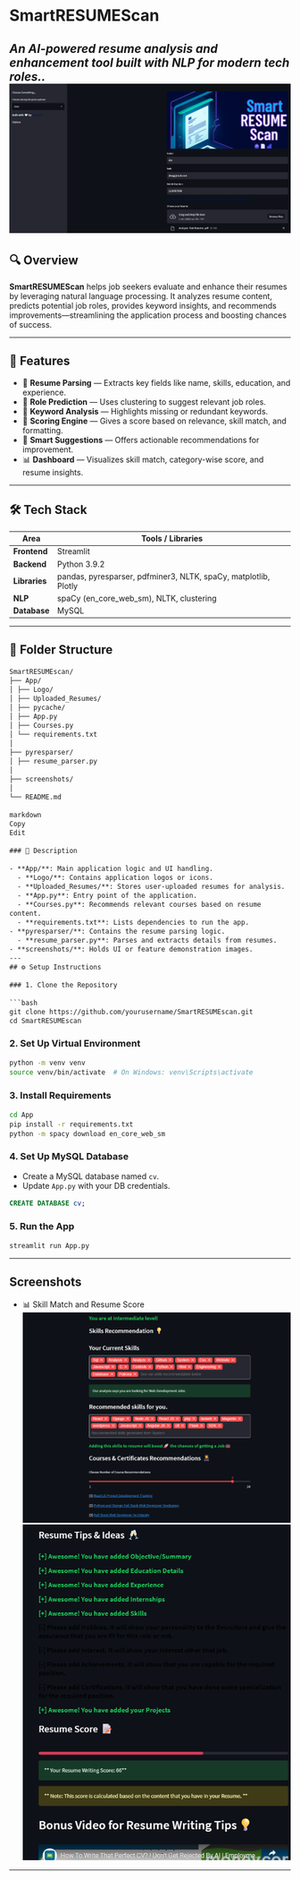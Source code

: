 # SmartRESUMEScan

*An AI-powered resume analysis and enhancement tool built with NLP for modern tech roles..*
![Screenshot](https://github.com/Sotejaswini/SmartRESUMEscan/blob/main/screenshots/main.png?raw=true)
---

## 🔍 Overview

**SmartRESUMEScan** helps job seekers evaluate and enhance their resumes by leveraging natural language processing. It analyzes resume content, predicts potential job roles, provides keyword insights, and recommends improvements—streamlining the application process and boosting chances of success.

---

## 🎯 Features

- 📄 **Resume Parsing** — Extracts key fields like name, skills, education, and experience.
- 🧠 **Role Prediction** — Uses clustering to suggest relevant job roles.
- 🧾 **Keyword Analysis** — Highlights missing or redundant keywords.
- 🧮 **Scoring Engine** — Gives a score based on relevance, skill match, and formatting.
- 📝 **Smart Suggestions** — Offers actionable recommendations for improvement.
- 📊 **Dashboard** — Visualizes skill match, category-wise score, and resume insights.

---

## 🛠️ Tech Stack

| Area          | Tools / Libraries                     |
|---------------|----------------------------------------|
| **Frontend**  | Streamlit                              |
| **Backend**   | Python 3.9.2                         |
| **Libraries** | pandas, pyresparser, pdfminer3, NLTK, spaCy, matplotlib, Plotly |
| **NLP**       | spaCy (en_core_web_sm), NLTK, clustering |
| **Database**  | MySQL                                  |

---
## 📁 Folder Structure

```
SmartRESUMEscan/
├── App/
│ ├── Logo/
│ ├── Uploaded_Resumes/
│ ├── pycache/
│ ├── App.py
│ ├── Courses.py
│ └── requirements.txt
│
├── pyresparser/
│ ├── resume_parser.py
│
├── screenshots/
│
└── README.md

markdown
Copy
Edit

### 📄 Description

- **App/**: Main application logic and UI handling.
  - **Logo/**: Contains application logos or icons.
  - **Uploaded_Resumes/**: Stores user-uploaded resumes for analysis.
  - **App.py**: Entry point of the application.
  - **Courses.py**: Recommends relevant courses based on resume content.
  - **requirements.txt**: Lists dependencies to run the app.
- **pyresparser/**: Contains the resume parsing logic.
  - **resume_parser.py**: Parses and extracts details from resumes.
- **screenshots/**: Holds UI or feature demonstration images.
---
## ⚙️ Setup Instructions

### 1. Clone the Repository

```bash
git clone https://github.com/yourusername/SmartRESUMEscan.git
cd SmartRESUMEscan
````

### 2. Set Up Virtual Environment

```bash
python -m venv venv
source venv/bin/activate  # On Windows: venv\Scripts\activate
```

### 3. Install Requirements

```bash
cd App
pip install -r requirements.txt
python -m spacy download en_core_web_sm
```

### 4. Set Up MySQL Database

* Create a MySQL database named `cv`.
* Update `App.py` with your DB credentials.

```sql
CREATE DATABASE cv;
```

### 5. Run the App

```bash
streamlit run App.py
```

---

## Screenshots

* 📊 Skill Match and Resume Score 
![Screenshot](https://github.com/Sotejaswini/SmartRESUMEscan/blob/main/screenshots/p1.png?raw=true)
![Screenshot](https://github.com/Sotejaswini/SmartRESUMEscan/blob/main/screenshots/p2.png?raw=true)
---
